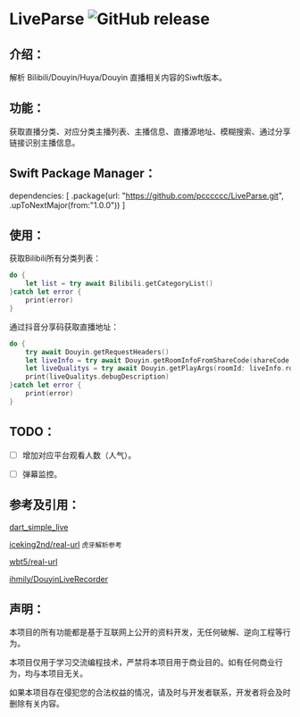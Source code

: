 # LiveParse ![GitHub release](https://img.shields.io/badge/release-v1.0.0-blue.svg)

## 介绍： 

解析 Bilibili/Douyin/Huya/Douyin 直播相关内容的Siwft版本。

## 功能：

获取直播分类、对应分类主播列表、主播信息、直播源地址、模糊搜索、通过分享链接识别主播信息。

## Swift Package Manager：

dependencies: [
    .package(url: "https://github.com/pcccccc/LiveParse.git", .upToNextMajor(from:"1.0.0"))
]

## 使用：

获取Bilibili所有分类列表：

```swift
do {
    let list = try await Bilibili.getCategoryList()
}catch let error {
    print(error)
}
```

通过抖音分享码获取直播地址：

```swift
do {
    try await Douyin.getRequestHeaders()
    let liveInfo = try await Douyin.getRoomInfoFromShareCode(shareCode: "2- #在抖音，记录美好生活#【交个朋友直播间】正在直播，来和我一起支持Ta吧。复制下方链接，打开【抖音】，直接观看直播！ https://v.douyin.com/i8rhQQ2t/ 2@4.com 12/18")
    let liveQualitys = try await Douyin.getPlayArgs(roomId: liveInfo.roomId, userId: nil)
    print(liveQualitys.debugDescription)
}catch let error {
    print(error)
}
```

## TODO：

- [ ] 增加对应平台观看人数（人气）。
- [ ] 弹幕监控。


## 参考及引用：

[dart_simple_live](https://github.com/xiaoyaocz/dart_simple_live/) 

[iceking2nd/real-url](https://github.com/iceking2nd/real-url) `虎牙解析参考`

[wbt5/real-url](https://github.com/wbt5/real-url)

[ihmily/DouyinLiveRecorder](https://github.com/ihmily/DouyinLiveRecorder)

## 声明：

本项目的所有功能都是基于互联网上公开的资料开发，无任何破解、逆向工程等行为。

本项目仅用于学习交流编程技术，严禁将本项目用于商业目的。如有任何商业行为，均与本项目无关。

如果本项目存在侵犯您的合法权益的情况，请及时与开发者联系，开发者将会及时删除有关内容。
